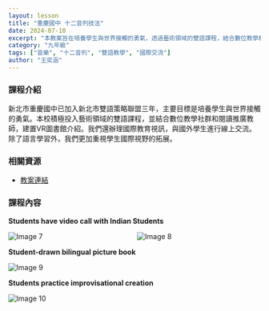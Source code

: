 ```yaml
---
layout: lesson
title: "重慶國中 十二音列技法"
date: 2024-07-10
excerpt: "本教案旨在培養學生與世界接觸的勇氣，透過藝術領域的雙語課程，結合數位教學和國際交流，拓展學生國際視野。"
category: "九年級"
tags: ["音樂", "十二音列", "雙語教學", "國際交流"]
author: "王奕涵"
---
```


### 課程介紹

新北市重慶國中已加入新北市雙語策略聯盟三年，主要目標是培養學生與世界接觸的勇氣。本校積極投入藝術領域的雙語課程，並結合數位教學社群和閱讀推廣教師，建置VR圖書館介紹。我們還辦理國際教育視訊，與國外學生進行線上交流。除了語言學習外，我們更加重視學生國際視野的拓展。

### 相關資源

* [教案連結](https://drive.google.com/file/d/1MvNjNRTA-A8kfrfOIDjAmUX2bDeLYYJW/view?usp=drive_link)

### 課程內容

**Students have video call with Indian Students**

<div style="display: flex; flex-direction: row; flex-wrap: wrap; gap: 10px; margin-bottom: 10px;">
    <img src="https://lh6.googleusercontent.com/EqTbEGAlSZ1QsOPSgzo0o1oz3_ryro5x59hdnaskQrcQ_vxc9HPV75yfBttLSuE0JeNB60L3BAyarxlmPg3MDnzTuHgA_GUbU3y2_9ptrjU_SXRdFDOJkeep2Ozc0pOil1IVaYFvklsezC9voVZ-1nujs00p7-WecgLUepPveGCRE2B6Aflu6g=w1280" alt="Image 7" style="flex: 1; min-width: 48%; object-fit: cover;">
    <img src="https://lh5.googleusercontent.com/yla76xPWkPHDwGAP9ORhEraDvcJkJry3_kpK7rCuyNxagMRxlUqe9BoO-ZOaXAN1GqzdLQWTi24gOLjBUHf235VgFmFCHsP-5B21vkwNj8ph6kGVefOocJf4OIKNI8GAit6Kj-1x8Z7y9-IYR_gruIv_dt_PX4fVBdmmzTlvWu-i4Ehq8vPIfg=w1280" alt="Image 8" style="flex: 1; min-width: 48%; object-fit: cover;">
</div>

**Student-drawn bilingual picture book**

<div style="margin-bottom: 10px;">
    <img src="https://lh5.googleusercontent.com/RsPyUtPm7t8j8W4NfNxPzOAIdoewbTfmcimK2GKSzDEh_yV8CjJTnHdBWtEWjfR8G7l-ahIzYSzYUstTFRBEAD8wAKzartehaQeQzVWUze8NUr1o6YOQNMKVRoWInVgPifSJB_epngc2uz2W6tu6_tAMPdZh9piVh8KnSxDuXL435e8WerRL=w1280" alt="Image 9" style="max-width: 100%;">
</div>

**Students practice improvisational creation**

<div style="margin-bottom: 10px;">
    <img src="https://lh3.googleusercontent.com/Tx6xnIj1BBrZni6s1DTc3nNG5lH56CeIfXkjmR7Ev_U_pXKmc27coZqWpivzMJQfGVz_F23FUOg0kGvSGRwOKsfC3SJM0Q-GoKQgiRyRhpq9Ko6qItoqWseZOlRt5rIdTK7jubN-DkP9UFJiJl_qSbl6tEXW5aDPWZPVTwW5o6jwSw0Qr2oLXA=w1280" alt="Image 10" style="max-width: 100%;">
</div>


